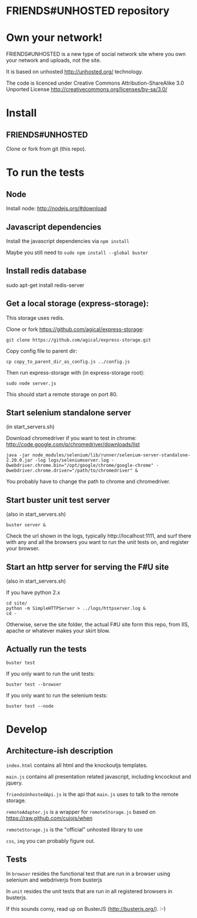 FRIENDS#UNHOSTED repository
=======

# Own your network! 

FRIENDS#UNHOSTED is a new type of social network site where you own your network and uploads, not the site. 

It is based on unhosted http://unhosted.org/ technology.

The code is licenced under Creative Commons Attribution-ShareAlike 3.0 Unported License http://creativecommons.org/licenses/by-sa/3.0/

# Install

## FRIENDS#UNHOSTED

Clone or fork from git (this repo).

# To run the tests

## Node

Install node: http://nodejs.org/#download

## Javascript dependencies

Install the javascript dependencies via `npm install`

Maybe you still need to `sudo npm install --global buster`

## Install redis database
sudo apt-get install redis-server

## Get a local storage (express-storage):

This storage uses redis.

Clone or fork https://github.com/agical/express-storage:

`git clone https://github.com/agical/express-storage.git`

Copy config file to parent dir:

`cp copy_to_parent_dir_as_config.js ../config.js`

Then run express-storage with (in express-storage root): 

`sudo node server.js`

This should start a remote storage on port 80.

## Start selenium standalone server
(in start_servers.sh)

Download chromedriver if you want to test in chrome:
http://code.google.com/p/chromedriver/downloads/list

`java -jar node_modules/selenium/lib/runner/selenium-server-standalone-2.20.0.jar -log logs/seleniumserver.log -Dwebdriver.chrome.bin="/opt/google/chrome/google-chrome" -Dwebdriver.chrome.driver="/path/to/chromedriver" &`

You probably have to change the path to chrome and chromedriver. 

## Start buster unit test server
(also in start_servers.sh)

`buster server &`

Check the url shown in the logs, typically http://localhost:1111, and surf there with any and all the browsers 
you want to run the unit tests on, and register your browser.

## Start an http server for serving the F#U site
(also in start_servers.sh)

If you have python 2.x

```
cd site/
python -m SimpleHTTPServer > ../logs/httpserver.log &
cd -
```

Otherwise, serve the site folder, the actual F#U site form this repo, from IIS, apache or whatever makes your skirt blow. 

## Actually run the tests

`buster test`

If you only want to run the unit tests:

`buster test --browser`

If you only want to run the selenium tests:

`buster test --node`


# Develop

## Architecture-ish description

`index.html` contains all html and the knockoutjs templates.

`main.js` contains all presentation related javascript, including kncockout and jquery.

`friendsUnhostedApi.js` is the api that `main.js` uses to talk to the remote storage.

`remoteAdapter.js` is a wrapper for `remoteStorage.js` based on https://raw.github.com/cujojs/when

`remoteStorage.js` is the "official" unhosted library to use

`css`, `img` you can probably figure out. 

## Tests

In `browser` resides the functional test that are run in a browser using selenium and webdriverjs from busterjs

In `unit` resides the unit tests that are run in all registered browsers in busterjs.

If this sounds corny, read up on BusterJS (http://busterjs.org/). :-)

